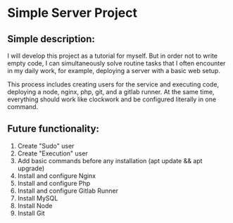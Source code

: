 # Simple Server Project

## Simple description:
I will develop this project as a tutorial for myself. 
But in order not to write empty code, I can simultaneously solve routine tasks that I often encounter 
in my daily work, for example, deploying a server with a basic web setup.

This process includes creating users for the service and executing code, 
deploying a node, nginx, php, git, and a gitlab runner. At the same time, 
everything should work like clockwork and be configured literally in one command.

## Future functionality:

1. Create "Sudo" user
2. Create "Execution" user
3. Add basic commands before any installation (apt update && apt upgrade)
4. Install and configure Nginx
5. Install and configure Php
6. Install and configure Gitlab Runner
7. Install MySQL
8. Install Node
9. Install Git